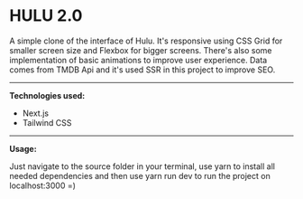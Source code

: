 # HULU 2.0

A simple clone of the interface of Hulu. It's responsive using CSS Grid for smaller screen size and Flexbox for bigger screens. There's also some implementation of basic animations to improve user experience. Data comes from TMDB Api and it's used SSR in this project to improve SEO.

---

**Technologies used:**

- Next.js
- Tailwind CSS

---

**Usage:**

Just navigate to the source folder in your terminal, use yarn to install all needed dependencies and then use yarn run dev to run the project on localhost:3000 =)
